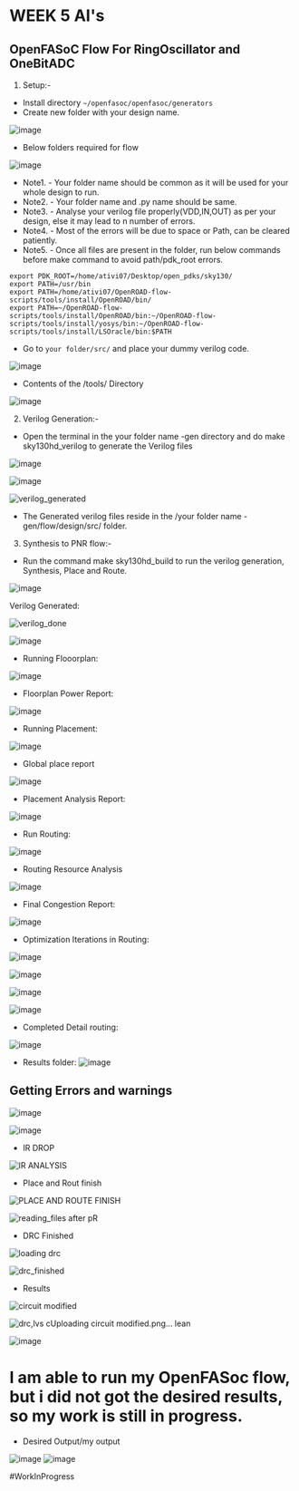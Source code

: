 # WEEK 5 AI's

## OpenFASoC Flow For RingOscillator and OneBitADC

1. Setup:- 
- Install directory ```~/openfasoc/openfasoc/generators```
- Create new folder with your design name.

![image](https://user-images.githubusercontent.com/68071764/226056226-a266d1c4-0c95-4c45-8f23-61ebbfb29357.png)

- Below folders required for flow

![image](https://user-images.githubusercontent.com/68071764/226056439-4b048689-910f-45ca-9953-3b6a0a6f2688.png)

- Note1. - Your folder name should be common as it will be used for your whole design to run.
- Note2. - Your folder name and .py name should be same.
- Note3. - Analyse your verilog file properly(VDD,IN,OUT) as per your design, else it may lead to n number of errors.
- Note4. - Most of the errors will be due to space or Path, can be cleared patiently.
- Note5. - Once all files are present in the folder, run below commands before make command to avoid path/pdk_root errors.

```
export PDK_ROOT=/home/ativi07/Desktop/open_pdks/sky130/
export PATH=/usr/bin
export PATH=/home/ativi07/OpenROAD-flow-scripts/tools/install/OpenROAD/bin/
export PATH=~/OpenROAD-flow-scripts/tools/install/OpenROAD/bin:~/OpenROAD-flow-scripts/tools/install/yosys/bin:~/OpenROAD-flow-scripts/tools/install/LSOracle/bin:$PATH
```

- Go to ```your folder/src/``` and place your dummy verilog code.

![image](https://user-images.githubusercontent.com/68071764/226057757-51d38a3c-af00-4989-a21c-6b34ce1a8ea6.png)

- Contents of the /tools/ Directory

![image](https://user-images.githubusercontent.com/68071764/226057906-15041a06-f995-4f2d-b551-5e928a23c687.png)

2. Verilog Generation:-

- Open the terminal in the your folder name -gen directory and do make sky130hd_verilog to generate the Verilog files

![image](https://user-images.githubusercontent.com/68071764/226058221-cccd2789-031f-41b5-9577-7c610703a602.png)

![image](https://user-images.githubusercontent.com/68071764/226058423-f17005ad-64e9-45ff-8d9b-3d6ffe2d8e7c.png)

![verilog_generated](https://user-images.githubusercontent.com/68071764/226058498-a50f01cd-fcfd-4bea-b1e0-fa3a15d8719f.png)


- The Generated verilog files reside in the /your folder name -gen/flow/design/src/ folder.

3.  Synthesis to PNR flow:- 

- Run the command make sky130hd_build to run the verilog generation, Synthesis, Place and Route.

![image](https://user-images.githubusercontent.com/68071764/226058832-acba6002-be87-4fc1-b6d7-13ec512f800b.png)

Verilog Generated:

![verilog_done](https://user-images.githubusercontent.com/68071764/226059211-ab58f234-5d60-4e45-9413-e98dcbfb6066.png)

![image](https://user-images.githubusercontent.com/68071764/226059087-44a8b325-3fbe-4951-b1fd-0ef634f1ee3a.png)

- Running Flooorplan:

![image](https://user-images.githubusercontent.com/68071764/226059575-626b7c87-9f40-45de-af5f-211f0ba90ab9.png)

- Floorplan Power Report:

![image](https://user-images.githubusercontent.com/68071764/226059644-6a6e88df-be34-4c66-9d65-f080ec5fe27c.png)

- Running Placement:

![image](https://user-images.githubusercontent.com/68071764/226059872-d1c3e6ab-7621-4494-9f04-927740f730ad.png)

- Global place report

![image](https://user-images.githubusercontent.com/68071764/226059972-5c103e9c-440d-4a62-b385-b40276146106.png)

- Placement Analysis Report:

![image](https://user-images.githubusercontent.com/68071764/226060014-d54ec642-8364-421d-80ae-bed5ddb4ef4e.png)

- Run Routing: 

![image](https://user-images.githubusercontent.com/68071764/226060135-ca4b2a9c-1a49-48f1-9228-17cf12321ce5.png)

- Routing Resource Analysis

![image](https://user-images.githubusercontent.com/68071764/226060226-dd43f11d-99ed-4b27-8b4b-38a9bd2f7b94.png)

- Final Congestion Report:

![image](https://user-images.githubusercontent.com/68071764/226060306-b95c4730-af01-41dd-aa6d-59390c5a2068.png)

- Optimization Iterations in Routing:

![image](https://user-images.githubusercontent.com/68071764/226060395-16f79ece-21ec-4546-a3e3-1e7149a0611c.png)

![image](https://user-images.githubusercontent.com/68071764/226060510-2b0bfd7f-8e92-47e2-bbab-70aa810d8219.png)

![image](https://user-images.githubusercontent.com/68071764/226060555-201a2545-60b3-4109-8898-7020c6118a8b.png)


![image](https://user-images.githubusercontent.com/68071764/226060650-ee251ca1-0db6-4988-9d61-286066485581.png)

- Completed Detail routing:

![image](https://user-images.githubusercontent.com/68071764/226060714-15f102ea-7231-46b1-9704-a0b57082e4ff.png)

- Results folder:
![image](https://user-images.githubusercontent.com/68071764/226061019-2a964689-1308-4ecb-ba1c-2092ea14a8c4.png)

## Getting Errors and warnings

![image](https://user-images.githubusercontent.com/68071764/226060879-ae4b759e-a894-4cc7-acc6-f391741db275.png)

![image](https://user-images.githubusercontent.com/68071764/226060918-cea7067a-acfc-42de-81c4-fdffcddcdc80.png)

- IR DROP

![IR ANALYSIS](https://user-images.githubusercontent.com/68071764/227596443-8fa3662e-bdb0-42f3-8efd-7eecff693c6c.png)

- Place and Rout finish

![PLACE AND ROUTE FINISH](https://user-images.githubusercontent.com/68071764/227596571-542ce1f1-dcb5-4f40-b1a6-e6f0f1363785.png)

![reading_files after pR](https://user-images.githubusercontent.com/68071764/227596662-543ac8de-d05e-42dc-aec2-516b0020c609.png)

- DRC Finished

![loading drc](https://user-images.githubusercontent.com/68071764/227596773-76e5bf01-f8c3-47a2-8914-8fdd35b6d8b1.png)

![drc_finished](https://user-images.githubusercontent.com/68071764/227596828-86f639e2-2baa-455a-bfb5-14cdf79d5272.png)

- Results

![circuit modified](https://user-images.githubusercontent.com/68071764/227597053-7a16610a-23ee-4543-826b-22477406e82b.png)

![drc,lvs c![Uploading circuit modified.png…]()
lean](https://user-images.githubusercontent.com/68071764/227596959-822477aa-d22a-4c65-a56a-3e283d3697b2.png)

![image](https://user-images.githubusercontent.com/68071764/227597355-9c04d38c-5f48-41ba-94b1-5245d38df68e.png)

# I am able to run my OpenFASoc flow, but i did not got the desired results, so my work is still in progress.

- Desired Output/my output 


![image](https://user-images.githubusercontent.com/68071764/227598025-abc3a00a-450a-47f6-95c0-666f58fce713.png)
![image](https://user-images.githubusercontent.com/68071764/227598114-424b45ac-5fe0-493e-ad25-128fd4dddf0f.png)

#WorkInProgress




